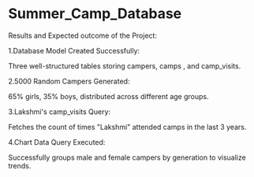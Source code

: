 # Summer_Camp_Database

Results and Expected outcome of the Project:

1.Database Model Created Successfully:

  Three well-structured tables storing campers, camps , and camp_visits.

2.5000 Random Campers Generated:

  65% girls, 35% boys, distributed across different age groups.

3.Lakshmi's camp_visits Query:

  Fetches the count of times "Lakshmi" attended camps in the last 3 years.

4.Chart Data Query Executed:

  Successfully groups male and female campers by generation  to visualize trends.
